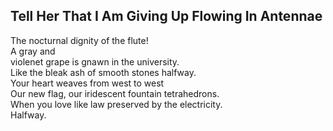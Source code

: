Tell Her That I Am Giving Up Flowing In Antennae
------------------------------------------------
The nocturnal dignity of the flute!  
A gray and  
violenet grape is gnawn in the university.  
Like the bleak ash of smooth stones halfway.  
Your heart weaves from west to west  
Our new flag, our iridescent fountain tetrahedrons.  
When you love like law preserved by the electricity.  
Halfway.  
